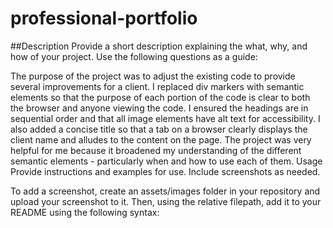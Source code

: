 # professional-portfolio

##Description
Provide a short description explaining the what, why, and how of your project. Use the following questions as a guide:

The purpose of the project was to adjust the existing code to provide several improvements for a client. I replaced div markers with semantic elements so that the purpose
of each portion of the code is clear to both the browser and anyone viewing the code. I ensured the headings are in sequential order and that all image elements
have alt text for accessibility. I also added a concise title so that a tab on a browser clearly displays the client name and alludes to the content on the page.
The project was very helpful for me because it broadened my understanding of the different semantic elements - particularly when and how to use each of them.
Usage
Provide instructions and examples for use. Include screenshots as needed.

To add a screenshot, create an assets/images folder in your repository and upload your screenshot to it. Then, using the relative filepath, add it to your README using the following syntax:
